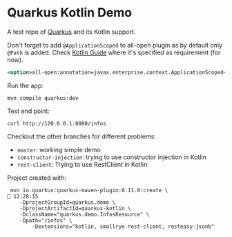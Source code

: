 # Quarkus Kotlin Demo

A test repo of [Quarkus](https://quarkus.io) and its Kotlin support.


Don't forget to add `@ApplicationScoped` to all-open plugin as by default only `@Path` is added.
Check [Kotlin Guide](https://quarkus.io/guides/kotlin) where it's specified as requirement (for now).

```xml
<option>all-open:annotation=javax.enterprise.context.ApplicationScoped</option>
``` 

Run the app:
```
mvn compile quarkus:dev
```

Test end point:
```
curl http://120.0.0.1:8080/infos
```

Checkout the other branches for different problems:
 - `master`: working simple demo
 - `constructor-injection`: trying to use constructor injection in Kotlin
 - `rest-client`: Trying to use RestClient in Kotlin


Project created with:
```
 mvn io.quarkus:quarkus-maven-plugin:0.11.0:create \                                                     12:28:15 
    -DprojectGroupId=quarkus.demo \
    -DprojectArtifactId=quarkus-kotlin \
    -DclassName="quarkus.demo.InfosResource" \
    -Dpath="/infos" \
        -Dextensions="kotlin, smallrye-rest-client, resteasy-jsonb"
```
